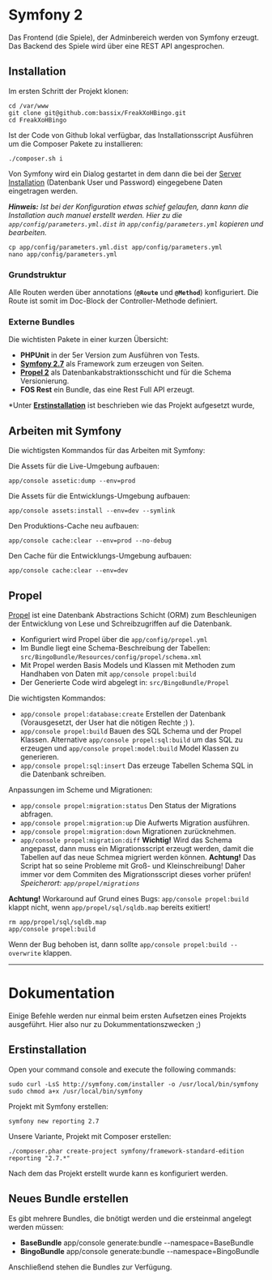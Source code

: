 # Symfony 2

Das Frontend (die Spiele), der Adminbereich werden von Symfony erzeugt. Das Backend des Spiele wird über eine REST API angesprochen.

## Installation

Im ersten Schritt der Projekt klonen:

    cd /var/www
    git clone git@github.com:bassix/FreakXoHBingo.git
    cd FreakXoHBingo

Ist der Code von Github lokal verfügbar, das Installationsscript Ausführen um die Composer Pakete zu installieren:

    ./composer.sh i

Von Symfony wird ein Dialog gestartet in dem dann die bei der [Server Installation](SERVER.md) (Datenbank User und Password) eingegebene Daten eingetragen werden.

_**Hinweis:** Ist bei der Konfiguration etwas schief gelaufen, dann kann die Installation auch manuel erstellt werden. Hier zu die ```app/config/parameters.yml.dist``` in  ```app/config/parameters.yml``` kopieren und bearbeiten._

    cp app/config/parameters.yml.dist app/config/parameters.yml
    nano app/config/parameters.yml

### Grundstruktur

Alle Routen werden über annotations (**```@Route```** und **```@Method```**) konfiguriert. Die Route ist somit im Doc-Block der Controller-Methode definiert.

### Externe Bundles

Die wichtisten Pakete in einer kurzen Übersicht:

* **PHPUnit** in der 5er Version zum Ausführen von Tests.
* **[Symfony 2.7](https://symfony.com/)** als Framework zum erzeugen von Seiten.
* **[Propel 2](http://propelorm.org/)** als Datenbankabstraktionsschicht und für die Schema Versionierung.
* **FOS Rest** ein Bundle, das eine Rest Full API erzeugt.

*Unter **[Erstinstallation](#erstinstallation)** ist beschrieben wie das Projekt aufgesetzt wurde,

## Arbeiten mit Symfony

Die wichtigsten Kommandos für das Arbeiten mit Symfony:

Die Assets für die Live-Umgebung aufbauen:

    app/console assetic:dump --env=prod

Die Assets für die Entwicklungs-Umgebung aufbauen:

    app/console assets:install --env=dev --symlink

Den Produktions-Cache neu aufbauen:

    app/console cache:clear --env=prod --no-debug

Den Cache für die Entwicklungs-Umgebung aufbauen:

    app/console cache:clear --env=dev

## Propel

[Propel](http://propelorm.org/) ist eine Datenbank Abstractions Schicht (ORM) zum Beschleunigen der Entwicklung von Lese und Schreibzugriffen auf die Datenbank.

* Konfiguriert wird Propel über die ```app/config/propel.yml```
* Im Bundle liegt eine Schema-Beschreibung der Tabellen: ```src/BingoBundle/Resources/config/propel/schema.xml```
* Mit Propel werden Basis Models und Klassen mit Methoden zum Handhaben von Daten mit ```app/console propel:build```
* Der Generierte Code wird abgelegt in: ```src/BingoBundle/Propel```

Die wichtigsten Kommandos:

* ```app/console propel:database:create``` Erstellen der Datenbank (Vorausgesetzt, der User hat die nötigen Rechte ;) ).
* ```app/console propel:build``` Bauen des SQL Schema und der Propel Klassen. Alternative ```app/console propel:sql:build``` um das SQL zu erzeugen und ```app/console propel:model:build``` Model Klassen zu generieren.
* ```app/console propel:sql:insert``` Das erzeuge Tabellen Schema SQL in die Datenbank schreiben.

Anpassungen im Scheme und Migrationen:

* ```app/console propel:migration:status``` Den Status der Migrations abfragen.
* ```app/console propel:migration:up``` Die Aufwerts Migration ausführen.
* ```app/console propel:migration:down``` Migrationen zurücknehmen.
* ```app/console propel:migration:diff``` **Wichtig!** Wird das Schema angepasst, dann muss ein Migrationsscript erzeugt werden, damit die Tabellen auf das neue Schmea migriert werden können. **Achtung!** Das Script hat so seine Probleme mit Groß- und Kleinschreibung! Daher immer vor dem Commiten des Migrationsscript dieses vorher prüfen! _Speicherort: ```app/propel/migrations```_

**Achtung!** Workaround auf Grund eines Bugs: ```app/console propel:build``` klappt nicht, wenn ```app/propel/sql/sqldb.map``` bereits exitiert!

    rm app/propel/sql/sqldb.map
    app/console propel:build

Wenn der Bug behoben ist, dann sollte ```app/console propel:build --overwrite``` klappen.

___

# Dokumentation

Einige Befehle werden nur einmal beim ersten Aufsetzen eines Projekts ausgeführt. Hier also nur zu Dokummentationszwecken ;) 

## <a name="erstinstallation"></a>Erstinstallation

Open your command console and execute the following commands:

```
sudo curl -LsS http://symfony.com/installer -o /usr/local/bin/symfony
sudo chmod a+x /usr/local/bin/symfony
```

Projekt mit Symfony erstellen:

```
symfony new reporting 2.7
```

Unsere Variante, Projekt mit Composer erstellen:

```
./composer.phar create-project symfony/framework-standard-edition reporting "2.7.*" 
```

Nach dem das Projekt erstellt wurde kann es konfiguriert werden.

## Neues Bundle erstellen

Es gibt mehrere Bundles, die bnötigt werden und die ersteinmal angelegt werden müssen:

* **BaseBundle** 
    app/console generate:bundle --namespace=BaseBundle
* **BingoBundle**
    app/console generate:bundle --namespace=BingoBundle

Anschließend stehen die Bundles zur Verfügung.

